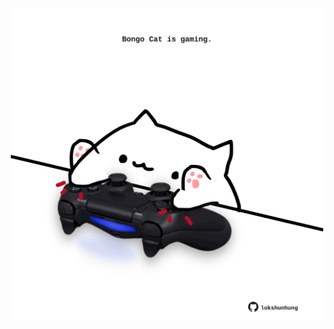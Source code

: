 <!-- built at 19/08/2025, 18:00:29 UTC -->
<p align="center">
  <img width="500" height="500" src="./ReadmeImage.svg">
</p>
